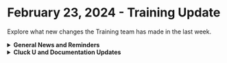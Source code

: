 # February 23, 2024 - Training Update

Explore what new changes the Training team has made in the last week.

<details>

<summary><strong>General News and Reminders</strong></summary>

* **Game Tip for the Week:** In an effort to not just talk about Final Fantasy VII Rebirth for the next several months, I'll just ask if anyone is excited about any of the Nintendo Direct Announcements. Let us know in the chat! Otherwise, my tip is... to get Rebirth. :smile:
* **SHOUT OUT** to Brayden, Jeremy, and our very own Tricia Timney for successfully taking our [foundations-certification.md](../../../cluck-university/rewst-foundations-1/foundations-certification.md "mention")Exam, and collecting your prestigious **Certified Rewster** badge in Discord.&#x20;
* For those joining us at **Right of Boom** who couldn't get into the pre-day, we've opened up more seats! You can modify your registration to add our pre-day now!
* Join us in our [Cluck-U Discord channel](https://discord.com/channels/936789089703845988/1121465945295167588) if you have any questions, comments, or concerns!

</details>

<details>

<summary><strong>Cluck U and Documentation Updates</strong></summary>

**What's New at Cluck University?**

* We'd love to get your feedback on our Training and Documentation! [Please fill out this form to let us know how we can improve](https://app.sli.do/event/m8C3AjPUnuDgpkVDmPsQL3)!
* We'd also love to get your [feedback on the Open Mic here](https://app.sli.do/event/9DL7k68NvYk8u1ZWUnWrjY)!
* We've been getting a lot of great feedback on the [advanced-automation-concepts.md](../../../cluck-university/clean-automation/advanced-automation-concepts.md "mention") and [data-types-and-jinja.md](../../../cluck-university/clean-automation/data-types-and-jinja.md "mention") courses! So don't forget to sign up once you finish the 100 series!
* The newly identified Rewst 203: Boolean Logics and Comparisons is almost complete and will be scheduled soon! After this, the Legendary Eddie Chow will talk about some concepts in this training!

**New & Updated Pages:**

* [feb-16th-2024-pizzas-cooking-in-the-oven.md](../../roc-open-mics/2024-roc-open-mics/feb-16th-2024-pizzas-cooking-in-the-oven.md "mention")Open Mic page added
* [autotask-datto-psa](../../../documentation/integrations/psa/autotask-datto-psa/ "mention")page updated with new link to Datto's Documentation
* [adding-a-new-client-to-rewst.md](../../../documentation/user-management/adding-a-new-client-to-rewst.md "mention")page updated to reflect accurate steps

</details>

